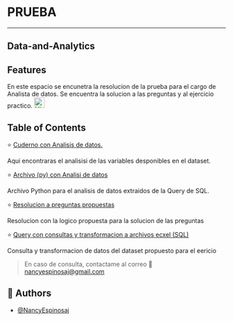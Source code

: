 # PRUEBA 
----------------------------------
Data-and-Analytics
----------------------------------

## Features

En este espacio se encunetra la resolucion de la prueba para el cargo de Analista de datos.  Se encuentra la solucion a las preguntas y al ejercicio practico. <img src='https://qpluspicture.oss-cn-beijing.aliyuncs.com/6LjjQA/Hi.gif' alt='Hi' width="24"/>



## Table of Contents



⭐ [Cuderno con Analisis de datos.](https://github.com/NancyEspinosaj/Prueba---Data-and-Analytics/blob/main/Data_Analys_Assentment.ipynb "Heading link")

Aqui encontraras el analisisi de las variables desponibles en el dataset.

⭐ [Archivo (py) con Analisi de datos](https://github.com/NancyEspinosaj/Prueba---Data-and-Analytics/blob/main/data_analys_assentment.py  "Heading link")

Archivo Python para el analisis de datos extraidos de la Query de SQL.

⭐ [Resolucion a preguntas propuestas](https://github.com/NancyEspinosaj/Prueba---Data-and-Analytics/blob/main/Prueba.docx "Heading link")

Resolucion con la logico propuesta para la solucion de las preguntas

⭐ [Query con consultas y transformacion a archivos ecxel (SQL)](https://github.com/NancyEspinosaj/Prueba---Data-and-Analytics/blob/main/SQLQueryPrueba.zip "Heading link")

Consulta y transformacion de datos del dataset propuesto para el eericio

> En caso de consulta, contactame al correo 💬 nancyespinosaj@gmail.com

## 🚀 Authors

- [@NancyEspinosaj](https://github.com/NancyEspinosaj)
